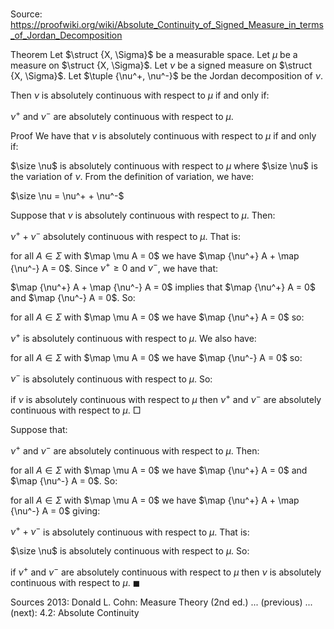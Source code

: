 # 

Source: https://proofwiki.org/wiki/Absolute_Continuity_of_Signed_Measure_in_terms_of_Jordan_Decomposition

Theorem
Let $\struct {X, \Sigma}$ be a measurable space.
Let $\mu$ be a measure on $\struct {X, \Sigma}$.
Let $\nu$ be a signed measure on $\struct {X, \Sigma}$.
Let $\tuple {\nu^+, \nu^-}$ be the Jordan decomposition of $\nu$.

Then $\nu$ is absolutely continuous with respect to $\mu$ if and only if:

$\nu^+$ and $\nu^-$ are absolutely continuous with respect to $\mu$.


Proof
We have that $\nu$ is absolutely continuous with respect to $\mu$ if and only if:

$\size \nu$ is absolutely continuous with respect to $\mu$
where $\size \nu$ is the variation of $\nu$.
From the definition of variation, we have: 

$\size \nu = \nu^+ + \nu^-$

Suppose that $\nu$ is absolutely continuous with respect to $\mu$. 
Then: 

$\nu^+ + \nu^-$ absolutely continuous with respect to $\mu$.
That is:

for all $A \in \Sigma$ with $\map \mu A = 0$ we have $\map {\nu^+} A + \map {\nu^-} A = 0$.
Since $\nu^+ \ge 0$ and $\nu^-$, we have that: 

$\map {\nu^+} A + \map {\nu^-} A = 0$ implies that $\map {\nu^+} A = 0$ and $\map {\nu^-} A = 0$.
So:

for all $A \in \Sigma$ with $\map \mu A = 0$ we have $\map {\nu^+} A = 0$
so:

$\nu^+$ is absolutely continuous with respect to $\mu$.
We also have: 

for all $A \in \Sigma$ with $\map \mu A = 0$ we have $\map {\nu^-} A = 0$
so:

$\nu^-$ is absolutely continuous with respect to $\mu$.
So:

if $\nu$ is absolutely continuous with respect to $\mu$ then $\nu^+$ and $\nu^-$ are absolutely continuous with respect to $\mu$.
$\Box$

Suppose that: 

$\nu^+$ and $\nu^-$ are absolutely continuous with respect to $\mu$.
Then: 

for all $A \in \Sigma$ with $\map \mu A = 0$ we have $\map {\nu^+} A = 0$ and $\map {\nu^-} A = 0$.
So:

for all $A \in \Sigma$ with $\map \mu A = 0$ we have $\map {\nu^+} A + \map {\nu^-} A = 0$
giving: 

$\nu^+ + \nu^-$ is absolutely continuous with respect to $\mu$.
That is: 

$\size \nu$ is absolutely continuous with respect to $\mu$.
So:

if $\nu^+$ and $\nu^-$ are absolutely continuous with respect to $\mu$ then $\nu$ is absolutely continuous with respect to $\mu$.
$\blacksquare$


Sources
2013: Donald L. Cohn: Measure Theory (2nd ed.) ... (previous) ... (next): $4.2$: Absolute Continuity




